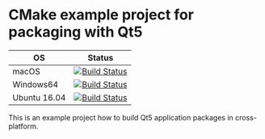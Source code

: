 CMake example project for packaging with Qt5
============================================

|  OS          | Status                                                                                                                                                                                                                                  |
|--------------|-----------------------------------------------------------------------------------------------------------------------------------------------------------------------------------------------------------------------------------------|
| macOS        |[![Build Status](https://dev.azure.com/miurahr/github/_apis/build/status/miurahr.cmake-qt-packaging-example?branchName=master&jobName=macOS)](https://dev.azure.com/miurahr/github/_build/latest?definitionId=5&branchName=master)       |
| Windows64    |[![Build Status](https://dev.azure.com/miurahr/github/_apis/build/status/miurahr.cmake-qt-packaging-example?branchName=master&jobName=Windows64)](https://dev.azure.com/miurahr/github/_build/latest?definitionId=5&branchName=master)   |
| Ubuntu 16.04 |[![Build Status](https://dev.azure.com/miurahr/github/_apis/build/status/miurahr.cmake-qt-packaging-example?branchName=master&jobName=Ubuntu_1604)](https://dev.azure.com/miurahr/github/_build/latest?definitionId=5&branchName=master) |

This is an example project how to build Qt5 application packages in cross-platform.

